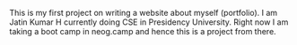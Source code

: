 This is my first project on writing a website about myself (portfolio).
I am Jatin Kumar H currently doing CSE in Presidency University. Right now I
am taking a boot camp in neog.camp and hence this is a project from there.